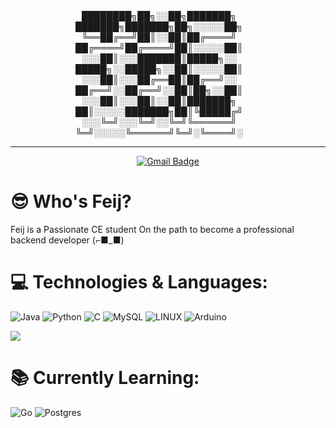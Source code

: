<div align="center">
████████╗██╗░░██╗███████╗  ███████╗███████╗██╗░░░░░██╗  
╚══██╔══╝██║░░██║██╔════╝  ██╔════╝██╔════╝██║░░░░░██║  
░░░██║░░░███████║█████╗░░  █████╗░░█████╗░░██║░░░░░██║  
░░░██║░░░██╔══██║██╔══╝░░  ██╔══╝░░██╔══╝░░██║██╗░░██║  
░░░██║░░░██║░░██║███████╗  ██║░░░░░███████╗██║╚█████╔╝  
░░░╚═╝░░░╚═╝░░╚═╝╚══════╝  ╚═╝░░░░░╚══════╝╚═╝░╚════╝░  
<hr />
</div>
<div id="badges" align="center">
  <a href="mailto:abolfazl.moradi.feijani@gmail.com">
    <img src="https://img.shields.io/badge/Gmail-red?style=for-the-badge&logo=Gmail&logoColor=white" alt="Gmail Badge"/>
  </a>
</div>

# 😎 Who's Feij?
Feij is a Passionate CE student On the path to become a professional backend developer (⌐■_■)


# 💻 Technologies & Languages:
![Java](https://img.shields.io/badge/java-%23ED8B00.svg?style=for-the-badge&logo=java&logoColor=white) ![Python](https://img.shields.io/badge/python-3670A0?style=for-the-badge&logo=python&logoColor=ffdd54) ![C](https://img.shields.io/badge/c-%2300599C.svg?style=for-the-badge&logo=c&logoColor=white) ![MySQL](https://img.shields.io/badge/mysql-%2300f.svg?style=for-the-badge&logo=mysql&logoColor=white) ![LINUX](https://img.shields.io/badge/Linux-FCC624?style=for-the-badge&logo=linux&logoColor=black) ![Arduino](https://img.shields.io/badge/-Arduino-00979D?style=for-the-badge&logo=Arduino&logoColor=white)

![](https://github-readme-stats.vercel.app/api/top-langs/?username=thefeij&theme=default&hide_border=false&include_all_commits=false&count_private=false&layout=compact)

# 📚 Currently Learning:
![Go](https://img.shields.io/badge/go-%2300ADD8.svg?style=for-the-badge&logo=go&logoColor=white) ![Postgres](https://img.shields.io/badge/postgres-%23316192.svg?style=for-the-badge&logo=postgresql&logoColor=white)


